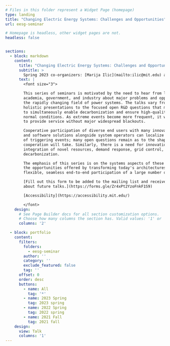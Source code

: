 ```yaml
---
# Files in this folder represent a Widget Page (homepage)
type: landing
title: "Changing Electric Energy Systems: Challenges and Opportunities"
url: eesg-seminar

# Homepage is headless, other widget pages are not.
headless: false


sections:
  - block: markdown
    content:
      title: "Changing Electric Energy Systems: Challenges and Opportunities"
      subtitle: >
        Spring 2023 co-organizers: [Marija Ilic](mailto:ilic@mit.edu) and [Daniel Shen](mailto:oski@mit.edu)<br> <sub>Previously co-organized with Dan Wu
      text: |
        <font size="3">

        This series of seminars is motivated by the need to hear from leaders in
        academia, government, and industry about major problems and opportunities in
        the rapidly changing field of power systems. The talks vary from big-picture
        holistic presentations to the focused open R&D questions that must be addressed
        to simultaneously enable decarbonization and ensure high-quality service during
        normal conditions. As extreme events become more frequent, it will be necessary
        to provide service without major widespread blackouts.

        Cooperative participation of diverse end users with many innovative hardware
        and software solutions alongside system operators can localize the effects
        of triggering events; many open questions remain as to the shape this
        cooperation will take. Similarly, there is a need for innovation in end-to-end
        integration of novel resources, demand response, grid control, etc. for
        decarbonization.

        The emphasis of this series is on the systems aspects of these challenges and
        the opportunities offered by transforming today's architectures to support
        flexible, seamless end-to-end participation of a large number of grid users.

        [Fill out this form to be added to the mailing list and receive notifications
        about future talks.](https://forms.gle/Zr4xPt2YzoFnkF1S9)

        [Accessibility](https://accessibility.mit.edu/)

        </font>
    design:
      # See Page Builder docs for all section customization options.
      # Choose how many columns the section has. Valid values: '1' or '2'.
      columns: '2'

  - block: portfolio
    content:
      filters:
        folders:
          - eesg-seminar
        author: ''
        category: ''
        exclude_featured: false
        tag: ''
      offset: 0
      order: desc
      buttons:
        - name: All
          tag: '*'
        - name: 2023 Spring
          tag: 2023 spring
        - name: 2022 Spring
          tag: 2022 spring
        - name: 2021 Fall
          tag: 2021 fall
    design:
      view: Talk
      columns: '1'
---
```

